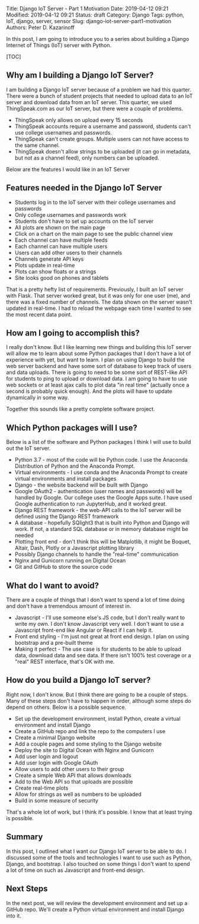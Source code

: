 Title: Django IoT Server - Part 1 Motivation
Date: 2019-04-12 09:21
Modified: 2019-04-12 09:21
Status: draft
Category: Django
Tags: python, IoT, django, server, sensor
Slug: django-iot-server-part1-motivation
Authors: Peter D. Kazarinoff

In this post, I am going to introduce you to a series about building a Django Internet of Things (IoT) server with Python.

[TOC]

## Why am I building a Django IoT Server?

I am building a Django IoT server because of a problem we had this quarter.  There were a bunch of student projects that needed to upload data to an IoT server and download data from an IoT server. This quarter, we used ThingSpeak.com as our IoT server, but there were a couple of problems.

 * ThingSpeak only allows on upload every 15 seconds
 * ThingSpeak accounts require a username and password, students can't use college usernames and passwords.
 * ThingSpeak can't create groups. Multiple users can not have access to the same channel.
 * ThingSpeak doesn't allow strings to be uploaded (it can go in metadata, but not as a channel feed), only numbers can be uploaded.

 Below are the features I would like in an IoT Server

 ## Features needed in the Django IoT Server

  * Students log in to the IoT server with their college usernames and passwords
  * Only college usernames and passwords work
  * Students don't have to set up accounts on the IoT server
  * All plots are shown on the main page
  * Click on a chart on the main page to see the public channel view
  * Each channel can have multiple feeds
  * Each channel can have multiple users
  * Users can add other users to their channels
  * Channels generate API keys
  * Plots update in real-time
  * Plots can show floats or a strings
  * Site looks good on phones and tablets

That is a pretty hefty list of requirements. Previously, I built an IoT server with Flask. That server worked great, but it was only for one user (me), and there was a fixed number of channels. The data shown on the server wasn't updated in real-time. I had to reload the webpage each time I wanted to see the most recent data point. 

## How am I going to accomplish this?

I really don't know. But I like learning new things and building this IoT server will allow me to learn about some Python packages that I don't have a lot of experience with yet, but want to learn. I plan on using Django to build the web server backend and have some sort of database to keep track of users and data uploads. There is going to need to be some sort of REST-like API for students to ping to upload or download data. I am going to have to use web sockets or at least ajax calls to plot data "in real time" (actually once a second is probably quick enough). And the plots will have to update dynamically in some way.

Together this sounds like a pretty complete software project. 

## Which Python packages will I use?

Below is a list of the software and Python packages I think I will use to build out the IoT server. 

 * Python 3.7 - most of the code will be Python code. I use the Anaconda Distribution of Python and the Anaconda Prompt.
 * Virtual environments - I use conda and the Anaconda Prompt to create virtual environments and install packages
 * Django - the website backend will be built with Django
 * Google OAuth2 - authentication (user names and passwords) will be handled by Google. Our college uses the Google Apps suite. I have used Google authentication to run JupyterHub, and it worked great.
 * Django REST framework - the web-API calls to the IoT server will be defined using the Django REST framework
 * A database - hopefully SQlight3 that is built into Python and Django will work. If not, a standard SQL database or in memory database might be needed
 * Plotting front end - don't think this will be Matplotlib, it might be Boquet, Altair, Dash, Plotly or a Javascript plotting library
 * Possibly Django channels to handle the "real-time" communication
 * Nginx and Gunicorn running on Digital Ocean
 * Git and GitHub to store the source code

## What do I want to avoid?

There are a couple of things that I don't want to spend a lot of time doing and don't have a tremendous amount of interest in.

 * Javascript - I'll use someone else's JS code, but I don't really want to write my own. I don't know Javascript very well. I don't want to use a Javascript front-end like Angular or React if I can help it. 
 * Front end styling - I'm just not great at front end design. I plan on using bootstrap and a pre-built theme
 * Making it perfect - The use case is for students to be able to upload data, download data and see data. If there isn't 100% test coverage or a "real" REST interface, that's OK with me.

## How do you build a Django IoT server?

Right now, I don't know. But I think there are going to be a couple of steps. Many of these steps don't have to happen in order, although some steps do depend on others. Below is a possible sequence.

 * Set up the development environment, install Python, create a virtual environment and install Django
 * Create a GitHub repo and link the repo to the computers I use
 * Create a minimal Django website
 * Add a couple pages and some styling to the Django website
 * Deploy the site to Digital Ocean with Nginx and Gunicorn
 * Add user login and logout
 * Add user login with Google OAuth
 * Allow users to add other users to their group
 * Create a simple Web API that allows downloads
 * Add to the Web API so that uploads are possible
 * Create real-time plots
 * Allow for strings as well as numbers to be uploaded
 * Build in some measure of security

That's a whole lot of work, but I think it's possible. I know that at least trying is possible.

## Summary

In this post, I outlined what I want our Django IoT server to be able to do. I discussed some of the tools and technologies I want to use such as Python, Django, and bootstrap. I also touched on some things I don't want to spend a lot of time on such as Javascript and front-end design.

## Next Steps

In the next post, we will review the development environment and set up a GitHub repo. We'll create a Python virtual environment and install Django into it.
